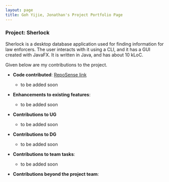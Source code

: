 ```yaml
---
layout: page
title: Goh Yijie, Jonathan's Project Portfolio Page
---
```


### Project: Sherlock

Sherlock is a desktop database application used for finding information for law enforcers. The user interacts with it using a CLI, and it has a GUI created with JavaFX. It is written in Java, and has about 10 kLoC.

Given below are my contributions to the project.


* **Code contributed**: [RepoSense link](https://nus-cs2103-ay2223s1.github.io/tp-dashboard/?search=jgyj123&sort=groupTitle&sortWithin=title&timeframe=commit&mergegroup=&groupSelect=groupByRepos&breakdown=true&checkedFileTypes=docs~functional-code~test-code~other&since=2022-09-16&tabOpen=true&tabType=authorship&tabAuthor=jgyj123&tabRepo=AY2223S1-CS2103T-T08-1%2Ftp%5Bmaster%5D&authorshipIsMergeGroup=false&authorshipFileTypes=&authorshipIsBinaryFileTypeChecked=false&authorshipIsIgnoredFilesChecked=false)
    * to be added soon

* **Enhancements to existing features**:
    * to be added soon

* **Contributions to UG**
    * to be added soon

* **Contributions to DG**
    * to be added soon

* **Contributions to team tasks**:
    * to be added soon

* **Contributions beyond the project team**:

